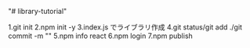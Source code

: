 "# library-tutorial"

1.git init
2.npm init -y
3.index.js でライブラリ作成
4.git status/git add ./git commit -m ""
5.npm info react
6.npm login
7.npm publish
